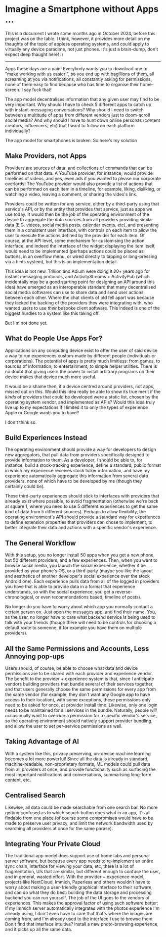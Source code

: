 # Imagine a Smartphone without Apps ...

This is a document I wrote some months ago in October 2024, before this project was on the table. I think, however, it provides more detail on my thaughts of the topic of appless operating systems, and could apply to virtually any device paradime, not just phones. It's just a brain-dump, don't expect deep thaught here! :)

----------------------------------------

Apps these days are a pain! Everybody wants you to download one to "make working with us easier!", so you end up with bagillions of them, all screaming at you via notifications, all constantly asking for permissions, none of them easy to find because who has time to organise their home-screen. I say fuck that!

The app model decentralises information that any given user may find to be very important. Why should I have to check 5 different apps to catch up with instant-messaging conversations? Why should I need to switch between a multitude of apps from different vendors just to doom-scroll social media? And why should I have to hunt down online personas (content creators, influencers, etc) that I want to follow on each platform individually?

The app model for smartphones is broken. So here's my solution

## Make Providers, not Apps

Providers are sources of data, and collections of commands that can be performed on that data. A YouTube provider, for instance, would provide timelines of videos, and yes, even ads if you wanted to please our corporate overlords! The YouTube provider would also provide a list of actions that can be performed on each item in a timeline, for example, liking, disliking, or watching a video, leaving a comment, or sharing the video's link.

Providers could be written for any service, either by a third-party using that service's API, or by the entity that provides that service, just as apps we use today. It would then be the job of the operating environment of the device to aggregate the data sources from all providers providing similar data (E.G. videos, social media posts, calendar events, etc), and presenting them in a consistent user interface, with controls on each item to allow the user to execute the actions defined by the provider for each item. Of course, at the API level, some mechanism for customising the action interface, and indeed the interface of the widget displaying the item itself, would need to be implemented (perhaps actions could be placed as buttons, in an overflow menu, or wired directly to tapping or long-pressing via a hints system), but this is an implementation detail.

This idea is not new. Trillion and Adium were doing it 20+ years ago for instant messaging protocols, and ActivityStreams + ActivityPub (which incidentally may be a good starting point for designing an API around this idea) have emerged as an interoperable standard that many decentralised social media softwares can use to share data and send user actions between each other. Where the chat clients of old fell apart was because they lacked the backing of the providers they were integrating with, who wanted users to use *their* bespoke client software. This indeed is one of the biggest hurdles to a system like this taking off.

But I'm not done yet.

## What do People Use Apps For?

Applications on any computing device exist to offer the user of said device a way to run experiences custom-made by different people (individuals or corporations). The potential of apps is pretty much limitless: from games, to sources of information, to entertainment, to simple helper utilities. There is no doubt that giving users the power to install arbitrary programs on their device makes that device much more useful.

It would be a shame then, if a device centred around providers, not apps, missed out on this. Would this idea really be able to show its true merit if the *kinds* of providers that could be developed were a static list, chosen by the operating system vendor, and implemented as APIs? Would this idea truly live up to my expectations if I limited it to only the types of experience Apple or Google wants you to have?

I don't think so.

## Build Experiences Instead

The operating environment should provide a way for developers to design new aggregators, that pull data from providers specifically designed to provide information to them. As a developer, I should be able to, for instance, build a stock-tracking experience, define a standard, public format in which my experience receives stock ticker information, and have my experience automatically aggregate this information from several data providers, none of which have to be developed by me (though they certainly could be).

These third-party experiences should stick to interfaces with providers that already exist where possible, to avoid fragmentation (otherwise we're back at square 1, where you need to use 5 different experiences to get the same kind of data from 5 different sources). Perhaps to allow flexibility, the operating environment's API should provide a standard way for experiences to define extension properties that providers can chose to implement, to better integrate their data and actions with a specific vendor's experience.

## The General Workflow

With this setup, you no longer install 50 apps when you get a new phone, but 50 different providers, and a few experiences. Then, when you want to browse social media, you launch the social experience, whether it be provided by your phone's OS, or a third-party (maybe you like the layout and aesthetics of another developer's social experience over the stock Android one). Each experience pulls data from all of the logged in providers you have that is able to provide data in a format that experience understands, so with the social experience, you get a reverse-chronological, or even recommendations based, timeline of posts).

No longer do you have to worry about which app you normally contact a certain person on. Just open the messages app, and find their name. You, as the user, no longer have to care what backend service is being used to talk with your friends (though there will need to be controls for choosing a default route to someone, if for example you have them on multiple providers).

## All the Same Permissions and Accounts, Less Annoying pop-ups

Users should, of course, be able to choose what data and device permissions are to be shared with each provider and experience vendor. The benefit to the provider + experience system is that, since I anticipate vendors building providers that bundle several of their services together, and that users generally choose the same permissions for every app from the same vendor (for example, they don't want any Google app to have access to their location), with some exceptions, these permissions only need to be asked for once, at provider install time. Likewise, only one login needs to be maintained for all services in the bundle. Naturally, people *will* occasionally want to override a permission for a specific vendor's service, so the operating environment should natively support provider bundling, and allow the user to set per-service permissions as well.

## Taking Advantage of AI

With a system like this, privacy preserving, on-device machine learning becomes a lot more powerful! Since all the data is already in standard, machine-readable, non-proprietary formats, ML models could pull data from all providers at once, and provide functionality such as surfacing the most important notifications and conversations, summarising long-form content, etc.

## Centralised Search

Likewise, all data could be made searchable from one search bar. No more getting confused as to which search button does what in an app, it's all findable from one place (of course some compromises would have to be made to preserve user privacy, and limit the network bandwidth used by searching all providers at once for the same phrase).

## Integrating Your Private Cloud

The traditional app model does support use of home labs and personal server software, but because every app needs to re-implement an entire sync chain, interface for viewing your data, etc, there is a lot of fragmentation, UIs that are similar, but different enough to confuse the user, and in general, wasted effort. With the provider + experience model, projects like NextCloud, Immich, Paperless and others wouldn't have to worry about making a user-friendly graphical interface to their software, and can do what they do best: building the data storage and processing backend you can run yourself. The job of the UI goes to the vendors of experiences. This makes the approval factor of using such software better: if my Immich server automatically integrates with the photos experience I'm already using, I don't even have to care that that's where the images are coming from, and I'm already used to the interface I use to browse them. Don't find that interface intuitive? Install a new photo-browsing experience, and it picks up all the same data.
